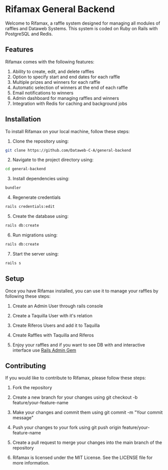 # Rifamax General Backend

Welcome to Rifamax, a raffle system designed for managing all modules of raffles and Dataweb Systems. This system is coded on Ruby on Rails with PostgreSQL and Redis.

## Features
Rifamax comes with the following features:

1. Ability to create, edit, and delete raffles
2. Option to specify start and end dates for each raffle
3. Multiple prizes and winners for each raffle
4. Automatic selection of winners at the end of each raffle
5. Email notifications to winners
6. Admin dashboard for managing raffles and winners
7. Integration with Redis for caching and background jobs

## Installation
To install Rifamax on your local machine, follow these steps:

1. Clone the repository using:
```bash
git clone https://github.com/Dataweb-C-A/general-backend
```

2. Navigate to the project directory using:
```bash
cd general-backend
```

3. Install dependencies using:
```bash
bundler
```

4. Regenerate credentials
```bash
rails credentials:edit
```

5. Create the database using:
```bash
rails db:create
```

6. Run migrations using:
```bash
rails db:create
```

7. Start the server using:
```bash
rails s
```

## Setup
Once you have Rifamax installed, you can use it to manage your raffles by following these steps:

1. Create an Admin User through rails console

2. Create a Taquilla User with it's relation

3. Create Riferos Users and add it to Taquilla

4. Create Raffles with Taquilla and Riferos

5. Enjoy your raffles and if you want to see DB with and interactive interface use [Rails Admin Gem](https://github.com/railsadminteam/rails_admin)

## Contributing
If you would like to contribute to Rifamax, please follow these steps:

1. Fork the repository

2. Create a new branch for your changes using git checkout -b feature/your-feature-name

3. Make your changes and commit them using git commit -m "Your commit message"

4. Push your changes to your fork using git push origin feature/your-feature-name

5. Create a pull request to merge your changes into the main branch of the repository

6. Rifamax is licensed under the MIT License. See the LICENSE file for more information.

